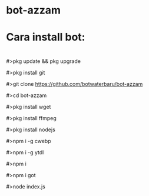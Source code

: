 # bot-azzam
# Cara install bot:
#
#>pkg update && pkg upgrade

#>pkg install git

#>git clone https://github.com/botwaterbaru/bot-azzam

#>cd bot-azzam

#>pkg install wget

#>pkg install ffmpeg

#>pkg install nodejs

#>npm i -g cwebp

#>npm i -g ytdl

#>npm i

#>npm i got

#>node index.js

